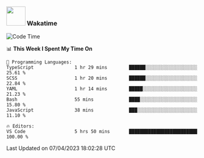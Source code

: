 ### <img src="https://media.giphy.com/media/VgCDAzcKvsR6OM0uWg/giphy.gif" width="50"> Wakatime

  <!--START_SECTION:waka-->
![Code Time](http://img.shields.io/badge/Code%20Time-1%2C355%20hrs%203%20mins-blue)

📊 **This Week I Spent My Time On** 

```text
💬 Programming Languages: 
TypeScript               1 hr 29 mins        ██████░░░░░░░░░░░░░░░░░░░   25.61 % 
SCSS                     1 hr 20 mins        ██████░░░░░░░░░░░░░░░░░░░   22.84 % 
YAML                     1 hr 14 mins        █████░░░░░░░░░░░░░░░░░░░░   21.23 % 
Bash                     55 mins             ████░░░░░░░░░░░░░░░░░░░░░   15.80 % 
JavaScript               38 mins             ███░░░░░░░░░░░░░░░░░░░░░░   11.10 % 

🔥 Editors: 
VS Code                  5 hrs 50 mins       █████████████████████████   100.00 % 
```


 Last Updated on 07/04/2023 18:02:28 UTC
<!--END_SECTION:waka-->
